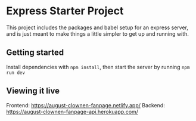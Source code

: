# Express Starter Project

This project includes the packages and babel setup for an express server, and is just meant to make things a little simpler to get up and running with.

## Getting started

Install dependencies with `npm install`, then start the server by running `npm run dev`

## Viewing it live

Frontend: https://august-clownen-fanpage.netlify.app/
Backend: https://august-clownen-fanpage-api.herokuapp.com/

